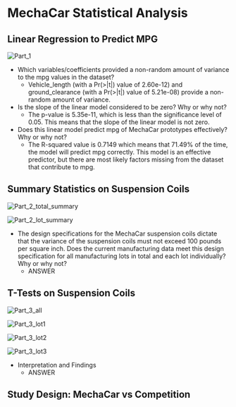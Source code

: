 # MechaCar Statistical Analysis

## Linear Regression to Predict MPG

![Part_1](https://user-images.githubusercontent.com/115508658/218279842-c7921e2a-294c-4ad7-8c32-36900ad9374e.png)

- Which variables/coefficients provided a non-random amount of variance to the mpg values in the dataset?
  - Vehicle_length (with a Pr(>|t|) value of 2.60e-12) and ground_clearance (with a Pr(>|t|) value of 5.21e-08) provide a non-random amount of variance.
- Is the slope of the linear model considered to be zero? Why or why not?
  - The p-value is 5.35e-11, which is less than the significance level of 0.05. This means that the slope of the linear model is not zero.
- Does this linear model predict mpg of MechaCar prototypes effectively? Why or why not?
  - The R-squared value is 0.7149 which means that 71.49% of the time, the model will predict mpg correctly. This model is an effective predictor, but there are most likely factors missing from the dataset that contribute to mpg.

## Summary Statistics on Suspension Coils

![Part_2_total_summary](https://user-images.githubusercontent.com/115508658/218278805-23b6aa76-b127-4914-9eb3-f0643bec85de.png)

![Part_2_lot_summary](https://user-images.githubusercontent.com/115508658/218278808-394f19d3-cc80-4fa9-a9ce-97f2dbb6efb9.png)

- The design specifications for the MechaCar suspension coils dictate that the variance of the suspension coils must not exceed 100 pounds per square inch. Does the current manufacturing data meet this design specification for all manufacturing lots in total and each lot individually? Why or why not?
  - ANSWER

## T-Tests on Suspension Coils

![Part_3_all](https://user-images.githubusercontent.com/115508658/218279368-14ffa8d4-44c2-4ef5-ab87-edd0299c704a.png)

![Part_3_lot1](https://user-images.githubusercontent.com/115508658/218279370-7ad3ed2b-f7b5-4af9-8d54-d78e501ec24f.png)

![Part_3_lot2](https://user-images.githubusercontent.com/115508658/218279374-9f84fb93-a0db-4f31-ab9d-ac6ef4acea3a.png)

![Part_3_lot3](https://user-images.githubusercontent.com/115508658/218279377-b3bc86a8-c151-43c7-a3f0-7dd05c74da92.png)

- Interpretation and Findings
  - ANSWER

## Study Design: MechaCar vs Competition
